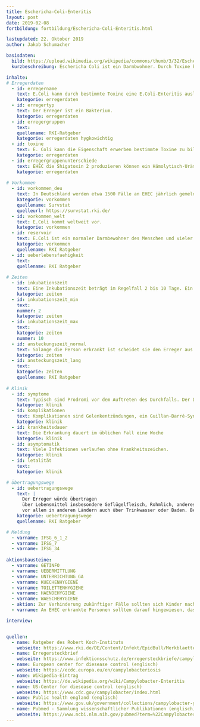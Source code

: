 ```yaml
---
title: Eschericha-Coli-Enteritis
layout: post
date: 2019-02-08
fortbildung: fortbildung/Eschericha-Coli-Enteritis.html

lastupdated: 22. Oktober 2019
author: Jakob Schumacher

basisdaten:
  bild: https://upload.wikimedia.org/wikipedia/commons/thumb/3/32/EscherichiaColi_NIAID.jpg/800px-EscherichiaColi_NIAID.jpg
  kurzbeschreibung: Eschericha Coli ist ein Darmbwohner. Durch Toxine kann er Erkrankungen auslösen. Er kann in mehreren Kategorien gemeldet werden.

inhalte:  
# Erregerdaten
  - id: erregername
    text: E.Coli kann durch bestimmte Toxine eine E.Coli-Enteritis auslösen.
    kategorie: erregerdaten
  - id: erregertyp
    text: Der Erreger ist ein Bakterium. 
    kategorie: erregerdaten
  - id: erregergruppen
    text:  
    quellename: RKI-Ratgeber 
    kategorie: erregerdaten hygkowichtig
  - id: toxine
    text: E. Coli kann die Eigenschaft erwerben bestimmte Toxine zu bilden. Bei bestimmten Toxinen wird dem Erreger dann ein spezieller Name zugeschrieben. ETEC (produziert Enterotoxin), EHEC (produziert Shigatoxin), EPEC (produziert EAF), EAEC (produziert aggregierende Enterotoxine), EIEC (produziert invasive Enterotoxine). 
    kategorie: erregerdaten
  - id: erregergruppenunterschiede
    text: EHEC die Shigatoxin 2 produzieren können ein Hämolytisch-Urämisches-Syndrom hervorrufen
    kategorie: erregerdaten
    
# Vorkommen
  - id: vorkommen_deu
    text: In Deutschland werden etwa 1500 Fälle an EHEC jährlich gemeldet und etwas weniger als 100 HUS Fälle.
    kategorie: vorkommen
    quellename: Survstat
    quelleurl: https://survstat.rki.de/
  - id: vorkommen_welt
    text: E.Coli kommt weltweit vor.
    kategorie: vorkommen
  - id: reservoir
    text: E.Coli ist ein normaler Darmbewohner des Menschen und vieler Tiere. Erkrankungen durch E.Coli mit Toxinen kommen weltweit vor
    kategorie: vorkommen
    quellename: RKI Ratgeber
  - id: ueberlebensfaehigkeit
    text: 
    quellename: RKI Ratgeber
    
# Zeiten
  - id: inkubationszeit
    text: Eine Inkubationszeit beträgt im Regelfall 2 bis 10 Tage. Ein HUS beginnt gegebenenfalls 5 bis 12 Tage nach dem Erkrankungsbeginn
    kategorie: zeiten
  - id: inkubationszeit_min
    text: 
    nummer: 2 
    kategorie: zeiten
  - id: inkubationszeit_max
    text:
    kategorie: zeiten
    nummer: 10 
  - id: ansteckungszeit_normal
    text: Solange die Person erkrankt ist scheidet sie den Erreger aus. Auch nach dem Ende der Symptome wird der Erreger über Wochen ausgeschieden
    kategorie: zeiten
  - id: ansteckungszeit_lang 
    text: 
    kategorie: zeiten
    quellename: RKI Ratgeber
    
# Klinik
  - id: symptome
    text: Typisch sind Prodromi vor dem Auftreten des Durchfalls. Der Durchfall kann auch blutig sein
    kategorie: klinik
  - id: komplikationen
    text: Komplikationen sind Gelenkentzündungen, ein Guillan-Barré-Syndrom. Diskutiert werden Reizdarmsyndrom und chronisch-entzündliche Darmerkrankungen.
    kategorie: klinik
  - id: krankheitsdauer
    text: Die Erkrankung dauert im üblichen Fall eine Woche
    kategorie: klinik
  - id: asymptomatik
    text: Viele Infektionen verlaufen ohne Krankheitszeichen.
    kategorie: klinik
  - id: letalität
    text: 
    kategorie: klinik

# Übertragungswege
  - id: uebertragungswege
    text: | 
      Der Erreger würde übertragen 
      über Lebensmittel insbesondere Geflügelfleisch, Rohmlich, anderes Fleisch 
      vor allem in anderen Ländern auch über Trinkwasser oder Baden. Bei C. fetus kann eine Mutter ihr Kind intrauterin oder perinatal infizieren.
    kategorie: uebertragungswege
    quellename: RKI Ratgeber

# Meldung
  - varname: IFSG_6_1_2
  - varname: IFSG_7
  - varname: IFSG_34
  
aktionsbausteine:
  - varname: GETINFO
  - varname: UEBERMITTLUNG
  - varname: UNTERRICHTUNG_GA
  - varname: KUECHENHYGIENE
  - varname: TOILETTENHYGIENE
  - varname: HAENDEHYGIENE
  - varname: WAESCHEHYGIENE
  - aktion: Zur Verhinderung zukünftiger Fälle sollten sich Kinder nach dem Berühren von möglicherweise belasteten Tieren die Hände waschen. Dies gilt z.B. für Streichelzoos oder ähnliches.
  - varname: An EHEC erkrankte Personen sollten darauf hingewiesen, dass sie möglicherweise ein Hämolytisch-Urämisches-Syndrom entwickeln können.

interview:     


quellen:
  - name: Ratgeber des Robert Koch-Instituts
    webseite: https://www.rki.de/DE/Content/Infekt/EpidBull/Merkblaetter/Ratgeber_Campylobacter.html
  - name: Erregersteckbrief
    webseite: https://www.infektionsschutz.de/erregersteckbriefe/campylobacter/
  - name: European center for diesease control (englisch)
    webseite: https://ecdc.europa.eu/en/campylobacteriosis
  - name: Wikipedia-Eintrag
    webseite: https://de.wikipedia.org/wiki/Campylobacter-Enteritis
  - name: US-Center for diesease control (englisch)
    webseite: https://www.cdc.gov/campylobacter/index.html
  - name: Public health england (englisch)
    webseite: https://www.gov.uk/government/collections/campylobacter-guidance-data-and-analysis
  - name: Pubmed - Sammlung wissenschaftlicher Publikationen (englisch)
    webseite: https://www.ncbi.nlm.nih.gov/pubmed?term=%22Campylobacter+Infections%22%5BMesh%5D
---
```

